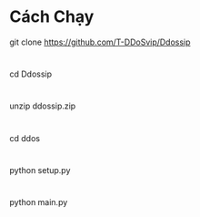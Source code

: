 # Cách Chạy 
git clone https://github.com/T-DDoSvip/Ddossip
#
cd Ddossip
#
unzip ddossip.zip
#
cd ddos
#
python setup.py
#
python main.py
